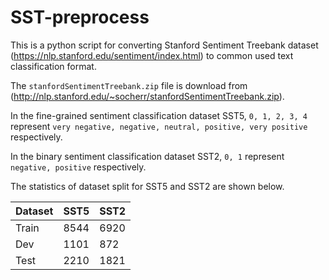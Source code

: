 # SST-preprocess

This is a python script for converting Stanford Sentiment Treebank dataset (https://nlp.stanford.edu/sentiment/index.html) to common used text classification format.

The ```stanfordSentimentTreebank.zip``` file is download from (http://nlp.stanford.edu/~socherr/stanfordSentimentTreebank.zip).

In the fine-grained sentiment classification dataset SST5, ```0, 1, 2, 3, 4``` represent ```very negative, negative, neutral, positive, very positive``` respectively.

In the binary sentiment classification dataset SST2, ```0, 1``` represent ```negative, positive``` respectively.

The statistics of dataset split for SST5 and SST2 are shown below.

| Dataset | SST5 | SST2 |
| ---- | ---- | ----  |
| Train | 8544 | 6920 |
| Dev | 1101 | 872 |
| Test | 2210 | 1821 |